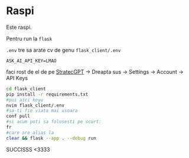 # Raspi

Este raspi.

Pentru run la `flask`

`.env` tre sa arate cv de genu
`flask_client/.env`

```
ASK_AI_API_KEY=LMAO
```

faci rost de el de pe [StratecGPT](https://ask.ai.stratec.com) -> Dreapta sus -> Settings -> Account -> API Keys

```bash
cd flask_client
pip install -r requirements.txt
#pui aici keyu
nvim flask_client/.env
#sa-ti fie viata mai usoara
conf pull
#si acum poti sa folosesti pe scurt:
fr
#care are alias la
clear && flask --app . --debug run
```

SUCCISSS <3333
